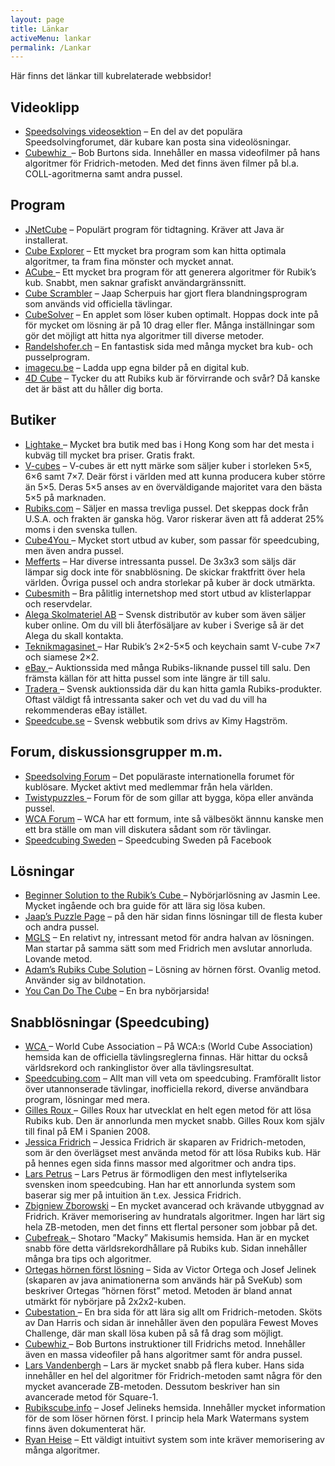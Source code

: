 ```yaml
---
layout: page
title: Länkar
activeMenu: lankar
permalink: /Lankar
--- 
```


Här finns det länkar till kubrelaterade webbsidor!

<div class="margin-top-bottom" id="video">
	<h2 class="margin-bottom">Videoklipp</h2>
	<ul class="list-group">
	    <li class="list-group-item"><a href="https://www.speedsolving.com/forum/#video-gallery.45">Speedsolvings videosektion</a>&nbsp;–&nbsp;En del av det populära Speedsolvingforumet, där kubare kan posta sina videolösningar.</li>
	    <li class="list-group-item"><a href="http://www.cubewhiz.com/">Cubewhiz &nbsp;</a>– Bob Burtons sida. Innehåller en massa videofilmer på hans algoritmer för Fridrich-metoden. Med det finns även filmer på bl.a. COLL-agoritmerna samt andra pussel.</li>
	</ul>
</div>

<div class="margin-top-bottom" id="software">
	<h2 class="margin-bottom">Program</h2>
	<ul class="list-group">
	    <li class="list-group-item"><a href="https://sourceforge.net/projects/jnetcube/">JNetCube</a> – Populärt program för tidtagning. Kräver att Java är installerat.</li>
	    <li class="list-group-item"><a href="http://kociemba.org/cube.htm">Cube Explorer</a> –&nbsp;Ett mycket bra program som kan hitta optimala algoritmer, ta fram fina mönster och mycket annat.</li>
	    <li class="list-group-item"><a href="http://software.rubikscube.info/JACube/">ACube </a>–&nbsp;Ett mycket bra program för att generera algoritmer för Rubik’s kub. Snabbt, men saknar grafiskt användargränssnitt.</li>
	    <li class="list-group-item"><a class="category" href="http://www.jaapsch.net/scramble_cube.htm">Cube Scrambler</a>&nbsp;–&nbsp;Jaap Scherpuis har gjort flera blandningsprogram som används vid officiella tävlingar.</li>
	    <li class="list-group-item"><a href="http://www.speedcubing.com/CubeSolver/CubeSolver.html">CubeSolver</a>&nbsp;–&nbsp;En applet som löser kuben optimalt. Hoppas dock inte på för mycket om lösning är på 10 drag eller fler. Många inställningar som gör det möjligt att hitta nya algoritmer till diverse metoder.</li>
	    <li class="list-group-item"><a class="category" href="http://www.randelshofer.ch/">Randelshofer.ch</a>&nbsp;–&nbsp;En fantastisk sida med många mycket bra kub- och pusselprogram.</li>
	    <li class="list-group-item"><a href="https://www.imagecu.be/">imagecu.be</a>&nbsp;– Ladda upp egna bilder på en digital kub.</li>
	    <li class="list-group-item"><a href="http://superliminal.com/cube/cube.htm">4D Cube</a> –&nbsp;Tycker du att Rubiks kub är förvirrande och svår? Då kanske det är bäst att du håller dig borta.</li>
	</ul>
</div>

<div class="margin-top-bottom" id="shops">
	<h2 class="margin-bottom">Butiker</h2>
	<ul class="list-group">
	    <li class="list-group-item"><a href="http://lightake.com/">Lightake </a>–&nbsp;Mycket bra butik med bas i Hong Kong som har det mesta i kubväg till mycket bra priser. Gratis frakt.</li>
	    <li class="list-group-item"><a href="https://www.v-cubes.com/">V-cubes</a> –&nbsp;V-cubes är ett nytt märke som säljer kuber i storleken 5×5, 6×6 samt 7×7. Deär först i världen med att kunna producera kuber större än 5×5. Deras 5×5 anses av en överväldigande majoritet vara den bästa 5×5 på marknaden.</li>
		<li class="list-group-item"><a href="https://eu.rubiks.com/">Rubiks.com</a> –&nbsp;Säljer en massa trevliga pussel. Det skeppas dock från U.S.A. och frakten är ganska hög. Varor riskerar även att få adderat 25% moms i den svenska tullen.</li>
		<li class="list-group-item"><a href="http://cube4you.com/">Cube4You </a>–&nbsp;Mycket stort utbud av kuber, som passar för speedcubing, men även andra pussel.</li>
		<li class="list-group-item"><a href="http://www.mefferts.com/">Mefferts</a> –&nbsp;Har diverse intressanta pussel. De 3x3x3 som säljs där lämpar sig dock inte för snabblösning. De skickar fraktfritt över hela världen. Övriga pussel och andra storlekar på kuber är dock utmärkta.</li>
		<li class="list-group-item"><a href="http://www.cubesmith.com/">Cubesmith</a>&nbsp;–&nbsp;Bra pålitlig internetshop med stort utbud av klisterlappar och reservdelar.</li>
		<li class="list-group-item"><a href="http://www.alega.se/">Alega Skolmateriel AB</a> –&nbsp;Svensk distributör av kuber som även säljer kuber online. Om du vill bli återfösäljare av kuber i Sverige så är det Alega du skall kontakta.</li>
		<li class="list-group-item"><a href="http://www.teknikmagasinet.se/">Teknikmagasinet </a>–&nbsp;Har Rubik’s 2×2-5×5 och keychain samt V-cube 7×7 och siamese 2×2.</li>
		<li class="list-group-item"><a href="http://www.ebay.com/">eBay </a>–&nbsp;Auktionssida med många Rubiks-liknande pussel till salu. Den främsta källan för att hitta pussel som inte längre är till salu.</li>
		<li class="list-group-item"><a href="http://www.tradera.com/">Tradera </a>–&nbsp;Svensk auktionssida där du kan hitta gamla Rubiks-produkter. Oftast väldigt få intressanta saker och vet du vad du vill ha rekommenderas eBay istället.</li>
		<li class="list-group-item"><a href="http://eu.speedcube.se/">Speedcube.se</a>&nbsp;–&nbsp;Svensk webbutik som drivs av Kimy Hagström.</li>
	</ul>
</div>

<div class="margin-top-bottom" id="forum">
	<h2 class="margin-bottom">Forum, diskussionsgrupper m.m.</h2>
	<ul class="list-group">
	    <li class="list-group-item"><a class="category" href="https://www.speedsolving.com/forum/">Speedsolving Forum</a>&nbsp;–&nbsp;<span class="description">Det populäraste internationella forumet för kublösare. Mycket aktivt med medlemmar från hela världen.</span></li>
	    <li class="list-group-item"><a href="http://www.twistypuzzles.com/"> Twistypuzzles </a>–&nbsp;Forum för de som gillar att bygga, köpa eller använda pussel.</li>
	    <li class="list-group-item"><a href="https://www.worldcubeassociation.org/forum/">WCA Forum</a> –&nbsp;WCA har ett formum, inte så välbesökt ännnu kanske men ett bra ställe om man vill diskutera sådant som rör tävlingar.</li>
		<li class="list-group-item"><a href="https://www.facebook.com/groups/226126407404640/">Speedcubing Sweden</a> – Speedcubing Sweden på Facebook</li>
	</ul>
</div>

<div class="margin-top-bottom" id="solutions">
	<h2 class="margin-bottom">Lösningar</h2>
	<ul class="list-group">
	    <li class="list-group-item"><a class="category" href="http://peter.stillhq.com/jasmine/rubikscubesolution.html">Beginner Solution to the Rubik’s Cube </a>–&nbsp;<span class="description">Nybörjarlösning av Jasmin Lee. Mycket ingående och bra guide för att lära sig lösa kuben.</span></li>
	    <li class="list-group-item"><a class="category" href="http://www.jaapsch.net/puzzles/">Jaap’s Puzzle Page</a>&nbsp;–&nbsp;<span class="description">på den här sidan finns lösningar till de flesta kuber och andra pussel.</span></li>
	    <li class="list-group-item"><a class="category" href="https://garron.us/test/txtSQL/MGLS.htm">MGLS</a>&nbsp;–&nbsp;<span class="description">En relativt ny, intressant metod för andra halvan av lösningen. Man startar på samma sätt som med Fridrich men avslutar annorluda. Lovande metod.</span></li>
	    <li class="list-group-item"><a class="category" href="http://www.ai.sri.com/~cheyer/rubiks/rubiks.html">Adam’s Rubiks Cube Solution</a>&nbsp;–&nbsp;<span class="description">Lösning av hörnen först. Ovanlig metod. Använder sig av bildnotation.</span></li>
	    <li class="list-group-item"><a href="http://www.youcandothecube.com/secret-unlocked/solution-stage-one.aspx">You Can Do The Cube</a>&nbsp;–&nbsp;<span class="description">En bra nybörjarsida!</span></li>
	</ul>
</div>

<div class="margin-top-bottom" id="speedcubing">
	<h2 class="margin-bottom">Snabblösningar (Speedcubing)</h2>
	<ul class="list-group">
	    <li class="list-group-item"><a href="https://www.worldcubeassociation.org/">WCA </a>– World Cube Association – På WCA:s (World Cube Association) hemsida kan de officiella tävlingsreglerna finnas. Här hittar du också världsrekord och rankinglistor över alla tävlingsresultat.</li>
	    <li class="list-group-item"><a href="http://www.speedcubing.com/">Speedcubing.com</a> – Allt man vill veta om speedcubing. Framförallt listor över utannonserade tävlingar, inofficiella rekord, diverse användbara program, lösningar med mera.</li>
	    <li class="list-group-item"><a href="http://grrroux.free.fr/">Gilles Roux </a>– Gilles Roux har utvecklat en helt egen metod för att lösa Rubiks kub. Den är annorlunda men mycket snabb. Gilles Roux kom själv till final på EM i Spanien 2008.</li>
	    <li class="list-group-item"><a href="http://www.ws.binghamton.edu/fridrich/cube.html">Jessica Fridrich</a> – Jessica Fridrich är skaparen av Fridrich-metoden, som är den överlägset mest använda metod för att lösa Rubiks kub. Här på hennes egen sida finns massor med algoritmer och andra tips.</li>
	    <li class="list-group-item"><a href="http://lar5.com/cube/">Lars Petrus</a> – Lars Petrus är förmodligen den mest inflytelserika svensken inom speedcubing. Han har ett annorlunda system som baserar sig mer på intuition än t.ex. Jessica Fridrich.</li>
	    <li class="list-group-item"><a href="http://www.zborowski.republika.pl/expert3x3x3method.html">Zbigniew Zborowski</a> – En mycket avancerad och krävande utbyggnad av Fridrich. Kräver memorisering av hundratals algoritmer. Ingen har lärt sig hela ZB-metoden, men det finns ett flertal personer som jobbar på det.</li>
	    <li class="list-group-item"><a href="http://cubefreak.net/">Cubefreak </a>– Shotaro ”Macky” Makisumis hemsida. Han är en mycket snabb före detta världsrekordhållare på Rubiks kub. Sidan innehåller många bra tips och algoritmer.</li>
	    <li class="list-group-item"><a href="http://rubikscube.info/ortega.php">Ortegas hörnen först lösning</a> – Sida av Victor Ortega och Josef Jelinek (skaparen av java animationerna som används här på SveKub) som beskriver Ortegas ”hörnen först” metod. Metoden är bland annat utmärkt för nybörjare på 2x2x2-kuben.</li>
	    <li class="list-group-item"><a href="http://www.cubestation.co.uk/">Cubestation </a>– En bra sida för att lära sig allt om Fridrich-metoden. Sköts av Dan Harris och sidan är innehåller även den populära Fewest Moves Challenge, där man skall lösa kuben på så få drag som möjligt.</li>
	    <li class="list-group-item"><a href="http://www.cubewhiz.com/">Cubewhiz </a>– Bob Burtons instruktioner till Fridrichs metod. Innehåller även en massa videofiler på hans algoritmer samt för andra pussel.</li>
	    <li class="list-group-item"><a href="http://www.cubezone.be/">Lars Vandenbergh</a> – Lars är mycket snabb på flera kuber. Hans sida innehåller en hel del algoritmer för Fridrich-metoden samt några för den mycket avancerade ZB-metoden. Dessutom beskriver han sin avancerade metod för Square-1.</li>
	    <li class="list-group-item"><a href="http://rubikscube.info/">Rubikscube.info</a> – Josef Jelineks hemsida. Innehåller mycket information för de som löser hörnen först. I princip hela Mark Watermans system finns även dokumenterat här.</li>
	    <li class="list-group-item"><a href="http://www.ryanheise.com/">Ryan Heise</a> – Ett väldigt intuitivt system som inte kräver memorisering av många algoritmer.</li>
	</ul>
</div>